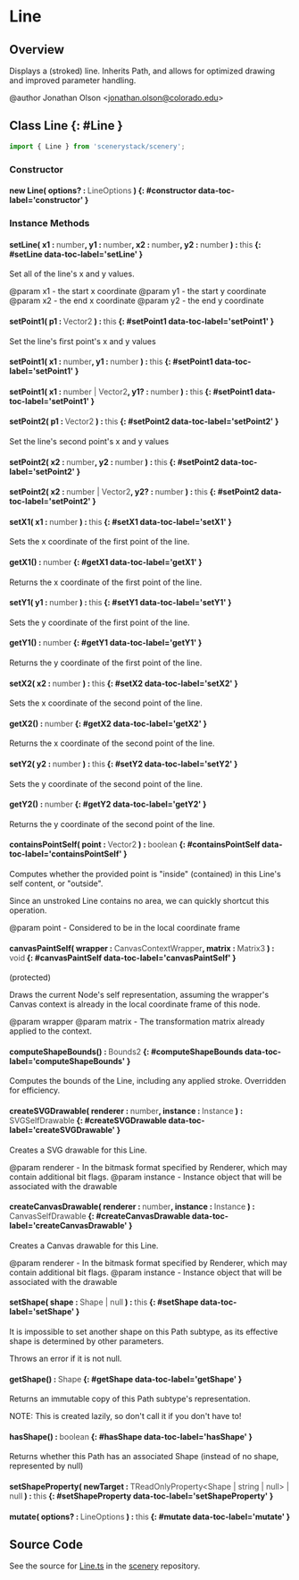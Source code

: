 # Line

## Overview

Displays a (stroked) line. Inherits Path, and allows for optimized drawing and improved parameter handling.

@author Jonathan Olson &lt;jonathan.olson@colorado.edu&gt;

## Class Line {: #Line }


```js
import { Line } from 'scenerystack/scenery';
```
### Constructor

#### new Line( options? : <span style="font-weight: 400; opacity: 80%;">LineOptions</span> ) {: #constructor data-toc-label='constructor' }

### Instance Methods

#### setLine( x1 : <span style="font-weight: 400; opacity: 80%;">number</span>, y1 : <span style="font-weight: 400; opacity: 80%;">number</span>, x2 : <span style="font-weight: 400; opacity: 80%;">number</span>, y2 : <span style="font-weight: 400; opacity: 80%;">number</span> ) : <span style="font-weight: 400; opacity: 80%;">this</span> {: #setLine data-toc-label='setLine' }

Set all of the line's x and y values.

@param x1 - the start x coordinate
@param y1 - the start y coordinate
@param x2 - the end x coordinate
@param y2 - the end y coordinate

#### setPoint1( p1 : <span style="font-weight: 400; opacity: 80%;">Vector2</span> ) : <span style="font-weight: 400; opacity: 80%;">this</span> {: #setPoint1 data-toc-label='setPoint1' }

Set the line's first point's x and y values

#### setPoint1( x1 : <span style="font-weight: 400; opacity: 80%;">number</span>, y1 : <span style="font-weight: 400; opacity: 80%;">number</span> ) : <span style="font-weight: 400; opacity: 80%;">this</span> {: #setPoint1 data-toc-label='setPoint1' }

#### setPoint1( x1 : <span style="font-weight: 400; opacity: 80%;">number | Vector2</span>, y1? : <span style="font-weight: 400; opacity: 80%;">number</span> ) : <span style="font-weight: 400; opacity: 80%;">this</span> {: #setPoint1 data-toc-label='setPoint1' }

#### setPoint2( p1 : <span style="font-weight: 400; opacity: 80%;">Vector2</span> ) : <span style="font-weight: 400; opacity: 80%;">this</span> {: #setPoint2 data-toc-label='setPoint2' }

Set the line's second point's x and y values

#### setPoint2( x2 : <span style="font-weight: 400; opacity: 80%;">number</span>, y2 : <span style="font-weight: 400; opacity: 80%;">number</span> ) : <span style="font-weight: 400; opacity: 80%;">this</span> {: #setPoint2 data-toc-label='setPoint2' }

#### setPoint2( x2 : <span style="font-weight: 400; opacity: 80%;">number | Vector2</span>, y2? : <span style="font-weight: 400; opacity: 80%;">number</span> ) : <span style="font-weight: 400; opacity: 80%;">this</span> {: #setPoint2 data-toc-label='setPoint2' }

#### setX1( x1 : <span style="font-weight: 400; opacity: 80%;">number</span> ) : <span style="font-weight: 400; opacity: 80%;">this</span> {: #setX1 data-toc-label='setX1' }

Sets the x coordinate of the first point of the line.

#### getX1() : <span style="font-weight: 400; opacity: 80%;">number</span> {: #getX1 data-toc-label='getX1' }

Returns the x coordinate of the first point of the line.

#### setY1( y1 : <span style="font-weight: 400; opacity: 80%;">number</span> ) : <span style="font-weight: 400; opacity: 80%;">this</span> {: #setY1 data-toc-label='setY1' }

Sets the y coordinate of the first point of the line.

#### getY1() : <span style="font-weight: 400; opacity: 80%;">number</span> {: #getY1 data-toc-label='getY1' }

Returns the y coordinate of the first point of the line.

#### setX2( x2 : <span style="font-weight: 400; opacity: 80%;">number</span> ) : <span style="font-weight: 400; opacity: 80%;">this</span> {: #setX2 data-toc-label='setX2' }

Sets the x coordinate of the second point of the line.

#### getX2() : <span style="font-weight: 400; opacity: 80%;">number</span> {: #getX2 data-toc-label='getX2' }

Returns the x coordinate of the second point of the line.

#### setY2( y2 : <span style="font-weight: 400; opacity: 80%;">number</span> ) : <span style="font-weight: 400; opacity: 80%;">this</span> {: #setY2 data-toc-label='setY2' }

Sets the y coordinate of the second point of the line.

#### getY2() : <span style="font-weight: 400; opacity: 80%;">number</span> {: #getY2 data-toc-label='getY2' }

Returns the y coordinate of the second point of the line.

#### containsPointSelf( point : <span style="font-weight: 400; opacity: 80%;">Vector2</span> ) : <span style="font-weight: 400; opacity: 80%;">boolean</span> {: #containsPointSelf data-toc-label='containsPointSelf' }

Computes whether the provided point is "inside" (contained) in this Line's self content, or "outside".

Since an unstroked Line contains no area, we can quickly shortcut this operation.

@param point - Considered to be in the local coordinate frame

#### canvasPaintSelf( wrapper : <span style="font-weight: 400; opacity: 80%;">CanvasContextWrapper</span>, matrix : <span style="font-weight: 400; opacity: 80%;">Matrix3</span> ) : <span style="font-weight: 400; opacity: 80%;">void</span> {: #canvasPaintSelf data-toc-label='canvasPaintSelf' }

(protected)

Draws the current Node's self representation, assuming the wrapper's Canvas context is already in the local
coordinate frame of this node.

@param wrapper
@param matrix - The transformation matrix already applied to the context.

#### computeShapeBounds() : <span style="font-weight: 400; opacity: 80%;">Bounds2</span> {: #computeShapeBounds data-toc-label='computeShapeBounds' }

Computes the bounds of the Line, including any applied stroke. Overridden for efficiency.

#### createSVGDrawable( renderer : <span style="font-weight: 400; opacity: 80%;">number</span>, instance : <span style="font-weight: 400; opacity: 80%;">Instance</span> ) : <span style="font-weight: 400; opacity: 80%;">SVGSelfDrawable</span> {: #createSVGDrawable data-toc-label='createSVGDrawable' }

Creates a SVG drawable for this Line.

@param renderer - In the bitmask format specified by Renderer, which may contain additional bit flags.
@param instance - Instance object that will be associated with the drawable

#### createCanvasDrawable( renderer : <span style="font-weight: 400; opacity: 80%;">number</span>, instance : <span style="font-weight: 400; opacity: 80%;">Instance</span> ) : <span style="font-weight: 400; opacity: 80%;">CanvasSelfDrawable</span> {: #createCanvasDrawable data-toc-label='createCanvasDrawable' }

Creates a Canvas drawable for this Line.

@param renderer - In the bitmask format specified by Renderer, which may contain additional bit flags.
@param instance - Instance object that will be associated with the drawable

#### setShape( shape : <span style="font-weight: 400; opacity: 80%;">Shape | null</span> ) : <span style="font-weight: 400; opacity: 80%;">this</span> {: #setShape data-toc-label='setShape' }

It is impossible to set another shape on this Path subtype, as its effective shape is determined by other
parameters.

Throws an error if it is not null.

#### getShape() : <span style="font-weight: 400; opacity: 80%;">Shape</span> {: #getShape data-toc-label='getShape' }

Returns an immutable copy of this Path subtype's representation.

NOTE: This is created lazily, so don't call it if you don't have to!

#### hasShape() : <span style="font-weight: 400; opacity: 80%;">boolean</span> {: #hasShape data-toc-label='hasShape' }

Returns whether this Path has an associated Shape (instead of no shape, represented by null)

#### setShapeProperty( newTarget : <span style="font-weight: 400; opacity: 80%;">TReadOnlyProperty&lt;Shape | string | null&gt; | null</span> ) : <span style="font-weight: 400; opacity: 80%;">this</span> {: #setShapeProperty data-toc-label='setShapeProperty' }

#### mutate( options? : <span style="font-weight: 400; opacity: 80%;">LineOptions</span> ) : <span style="font-weight: 400; opacity: 80%;">this</span> {: #mutate data-toc-label='mutate' }



## Source Code

See the source for [Line.ts](https://github.com/phetsims/scenery/blob/main/js/nodes/Line.ts) in the [scenery](https://github.com/phetsims/scenery) repository.

